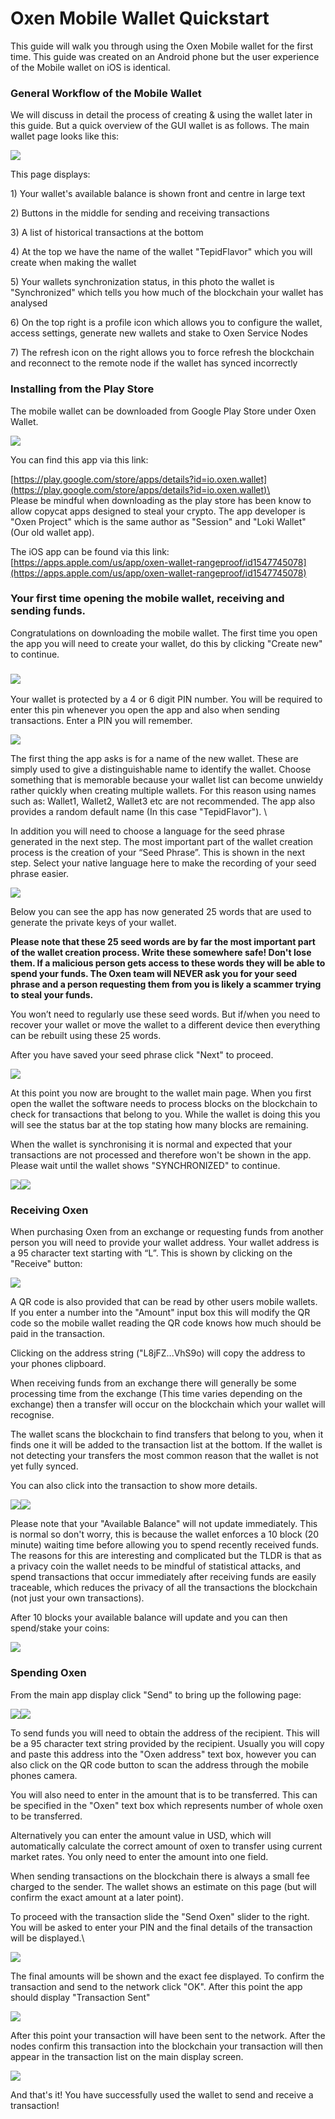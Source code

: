 # Oxen Mobile Wallet Quickstart

This guide will walk you through using the Oxen Mobile wallet for the first time. This guide was created on an Android phone but the user experience of the Mobile wallet on iOS is identical.

### **General Workflow of the Mobile Wallet**

We will discuss in detail the process of creating & using the wallet later in this guide. But a quick overview of the GUI wallet is as follows. The main wallet page looks like this:

![](../../.gitbook/assets/Main.jpeg)

This page displays:

1\) Your wallet's available balance is shown front and centre in large text

2\) Buttons in the middle for sending and receiving transactions

3\) A list of historical transactions at the bottom

4\) At the top we have the name of the wallet "TepidFlavor" which you will create when making the wallet

5\) Your wallets synchronization status, in this photo the wallet is "Synchronized" which tells you how much of the blockchain your wallet has analysed

6\) On the top right is a profile icon which allows you to configure the wallet, access settings, generate new wallets and stake to Oxen Service Nodes

7\) The refresh icon on the right allows you to force refresh the blockchain and reconnect to the remote node if the wallet has synced incorrectly

### Installing from the Play Store

The mobile wallet can be downloaded from Google Play Store under Oxen Wallet.

![](../../.gitbook/assets/1.jpeg)

You can find this app via this link:

[https://play.google.com/store/apps/details?id=io.oxen.wallet](https://play.google.com/store/apps/details?id=io.oxen.wallet)\
\
Please be mindful when downloading as the play store has been know to allow copycat apps designed to steal your crypto. The app developer is "Oxen Project" which is the same author as "Session" and "Loki Wallet" (Our old wallet app).

The iOS app can be found via this link:\
[https://apps.apple.com/us/app/oxen-wallet-rangeproof/id1547745078](https://apps.apple.com/us/app/oxen-wallet-rangeproof/id1547745078)

### Your first time opening the mobile wallet, receiving and sending funds.

Congratulations on downloading the mobile wallet. The first time you open the app you will need to create your wallet, do this by clicking "Create new" to continue.

### ![](<../../.gitbook/assets/2 (1).jpeg>)

Your wallet is protected by a 4 or 6 digit PIN number. You will be required to enter this pin whenever you open the app and also when sending transactions. Enter a PIN you will remember.

![](<../../.gitbook/assets/3 (1) (1).jpeg>)

The first thing the app asks is for a name of the new wallet. These are simply used to give a distinguishable name to identify the wallet. Choose something that is memorable because your wallet list can become unwieldy rather quickly when creating multiple wallets. For this reason using names such as: Wallet1, Wallet2, Wallet3 etc are not recommended. The app also provides a random default name (In this case "TepidFlavor"). \


In addition you will need to choose a language for the seed phrase generated in the next step. The most important part of the wallet creation process is the creation of your “Seed Phrase”. This is shown in the next step. Select your native language here to make the recording of your seed phrase easier.

![](<../../.gitbook/assets/4 (1) (1).jpeg>)

Below you can see the app has now generated 25 words that are used to generate the private keys of your wallet.

**Please note that these 25 seed words are by far the most important part of the wallet creation process. Write these somewhere safe! Don't lose them. If a malicious person gets access to these words they will be able to spend your funds. The Oxen team will NEVER ask you for your seed phrase and a person requesting them from you is likely a scammer trying to steal your funds.**

You won’t need to regularly use these seed words. But if/when you need to recover your wallet or move the wallet to a different device then everything can be rebuilt using these 25 words.

After you have saved your seed phrase click "Next" to proceed.

![](../../.gitbook/assets/5.jpeg)

At this point you now are brought to the wallet main page. When you first open the wallet the software needs to process blocks on the blockchain to check for transactions that belong to you. While the wallet is doing this you will see the status bar at the top stating how many blocks are remaining.

When the wallet is synchronising it is normal and expected that your transactions are not processed and therefore won't be shown in the app. Please wait until the wallet shows "SYNCHRONIZED" to continue.

![](<../../.gitbook/assets/6 (1).jpeg>)![](<../../.gitbook/assets/7 (1) (1) (1) (1).jpeg>)

### Receiving Oxen

When purchasing Oxen from an exchange or requesting funds from another person you will need to provide your wallet address. Your wallet address is a 95 character text starting with “L”. This is shown by clicking on the "Receive" button:

![](../../.gitbook/assets/8.jpeg)

A QR code is also provided that can be read by other users mobile wallets. If you enter a number into the "Amount" input box this will modify the QR code so the mobile wallet reading the QR code knows how much should be paid in the transaction.

Clicking on the address string ("L8jFZ...VhS9o) will copy the address to your phones clipboard.

When receiving funds from an exchange there will generally be some processing time from the exchange (This time varies depending on the exchange) then a transfer will occur on the blockchain which your wallet will recognise.

The wallet scans the blockchain to find transfers that belong to you, when it finds one it will be added to the transaction list at the bottom. If the wallet is not detecting your transfers the most common reason that the wallet is not yet fully synced.

You can also click into the transaction to show more details.

![](../../.gitbook/assets/9.jpeg)![](<../../.gitbook/assets/10 (1) (1) (1) (1).jpeg>)

Please note that your "Available Balance" will not update immediately. This is normal so don't worry, this is because the wallet enforces a 10 block (20 minute) waiting time before allowing you to spend recently received funds. The reasons for this are interesting and complicated but the TLDR is that as a privacy coin the wallet needs to be mindful of statistical attacks, and spend transactions that occur immediately after receiving funds are easily traceable, which reduces the privacy of all the transactions the blockchain (not just your own transactions).

After 10 blocks your available balance will update and you can then spend/stake your coins:

![](<../../.gitbook/assets/11 (1).jpeg>)

### Spending Oxen

From the main app display click "Send" to bring up the following page:

![](../../.gitbook/assets/12.jpeg)![](../../.gitbook/assets/13.jpeg)

To send funds you will need to obtain the address of the recipient. This will be a 95 character text string provided by the recipient. Usually you will copy and paste this address into the "Oxen address" text box, however you can also click on the QR code button to scan the address through the mobile phones camera.

You will also need to enter in the amount that is to be transferred. This can be specified in the "Oxen" text box which represents number of whole oxen to be transferred.

Alternatively you can enter the amount value in USD, which will automatically calculate the correct amount of oxen to transfer using current market rates. You only need to enter the amount into one field.

When sending transactions on the blockchain there is always a small fee charged to the sender. The wallet shows an estimate on this page (but will confirm the exact amount at a later point).

To proceed with the transaction slide the "Send Oxen" slider to the right. You will be asked to enter your PIN and the final details of the transaction will be displayed.\


![](../../.gitbook/assets/15.jpeg)

The final amounts will be shown and the exact fee displayed. To confirm the transaction and send to the network click "OK". After this point the app should display "Transaction Sent"

![](../../.gitbook/assets/16.jpeg)

After this point your transaction will have been sent to the network. After the nodes confirm this transaction into the blockchain your transaction will then appear in the transaction list on the main display screen.

![](../../.gitbook/assets/17.jpeg)

And that's it! You have successfully used the wallet to send and receive a transaction!

